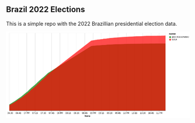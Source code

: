 ## Brazil 2022 Elections

This is a simple repo with the 2022 Brazillian presidential election data. 

![graph](1turn_.png)
